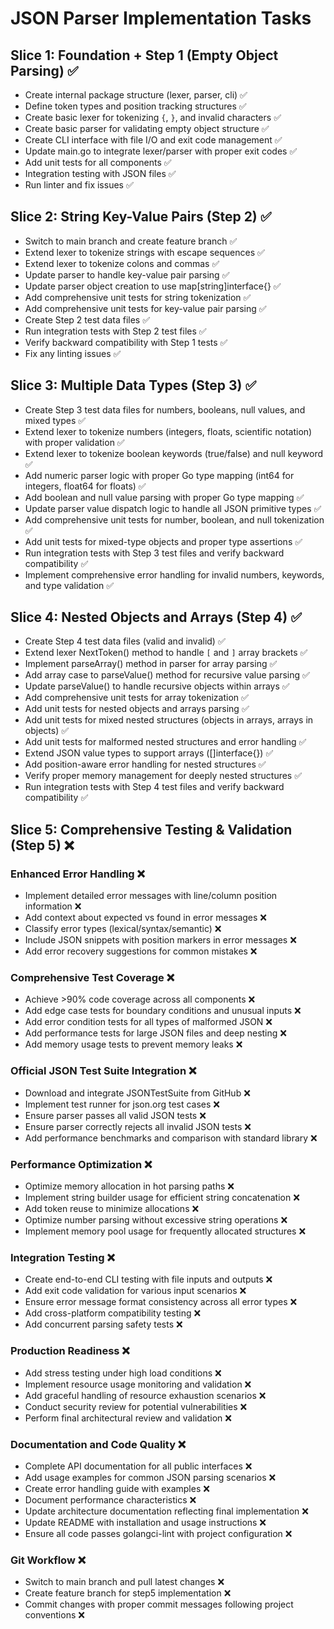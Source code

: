 # JSON Parser Implementation Tasks

## Slice 1: Foundation + Step 1 (Empty Object Parsing) ✅
- Create internal package structure (lexer, parser, cli) ✅
- Define token types and position tracking structures ✅
- Create basic lexer for tokenizing `{`, `}`, and invalid characters ✅
- Create basic parser for validating empty object structure ✅  
- Create CLI interface with file I/O and exit code management ✅
- Update main.go to integrate lexer/parser with proper exit codes ✅
- Add unit tests for all components ✅
- Integration testing with JSON files ✅
- Run linter and fix issues ✅

## Slice 2: String Key-Value Pairs (Step 2) ✅  
- Switch to main branch and create feature branch ✅
- Extend lexer to tokenize strings with escape sequences ✅
- Extend lexer to tokenize colons and commas ✅ 
- Update parser to handle key-value pair parsing ✅
- Update parser object creation to use map[string]interface{} ✅
- Add comprehensive unit tests for string tokenization ✅
- Add comprehensive unit tests for key-value pair parsing ✅
- Create Step 2 test data files ✅
- Run integration tests with Step 2 test files ✅
- Verify backward compatibility with Step 1 tests ✅
- Fix any linting issues ✅

## Slice 3: Multiple Data Types (Step 3) ✅
- Create Step 3 test data files for numbers, booleans, null values, and mixed types ✅
- Extend lexer to tokenize numbers (integers, floats, scientific notation) with proper validation ✅
- Extend lexer to tokenize boolean keywords (true/false) and null keyword ✅
- Add numeric parser logic with proper Go type mapping (int64 for integers, float64 for floats) ✅
- Add boolean and null value parsing with proper Go type mapping ✅
- Update parser value dispatch logic to handle all JSON primitive types ✅
- Add comprehensive unit tests for number, boolean, and null tokenization ✅
- Add unit tests for mixed-type objects and proper type assertions ✅
- Run integration tests with Step 3 test files and verify backward compatibility ✅
- Implement comprehensive error handling for invalid numbers, keywords, and type validation ✅

## Slice 4: Nested Objects and Arrays (Step 4) ✅
- Create Step 4 test data files (valid and invalid) ✅
- Extend lexer NextToken() method to handle `[` and `]` array brackets ✅
- Implement parseArray() method in parser for array parsing ✅
- Add array case to parseValue() method for recursive value parsing ✅
- Update parseValue() to handle recursive objects within arrays ✅
- Add comprehensive unit tests for array tokenization ✅
- Add unit tests for nested objects and arrays parsing ✅
- Add unit tests for mixed nested structures (objects in arrays, arrays in objects) ✅
- Add unit tests for malformed nested structures and error handling ✅
- Extend JSON value types to support arrays ([]interface{}) ✅
- Add position-aware error handling for nested structures ✅
- Verify proper memory management for deeply nested structures ✅
- Run integration tests with Step 4 test files and verify backward compatibility ✅

## Slice 5: Comprehensive Testing & Validation (Step 5) ❌

### Enhanced Error Handling ❌
- Implement detailed error messages with line/column position information ❌
- Add context about expected vs found in error messages ❌  
- Classify error types (lexical/syntax/semantic) ❌
- Include JSON snippets with position markers in error messages ❌
- Add error recovery suggestions for common mistakes ❌

### Comprehensive Test Coverage ❌
- Achieve >90% code coverage across all components ❌
- Add edge case tests for boundary conditions and unusual inputs ❌
- Add error condition tests for all types of malformed JSON ❌
- Add performance tests for large JSON files and deep nesting ❌
- Add memory usage tests to prevent memory leaks ❌

### Official JSON Test Suite Integration ❌
- Download and integrate JSONTestSuite from GitHub ❌
- Implement test runner for json.org test cases ❌
- Ensure parser passes all valid JSON tests ❌
- Ensure parser correctly rejects all invalid JSON tests ❌
- Add performance benchmarks and comparison with standard library ❌

### Performance Optimization ❌
- Optimize memory allocation in hot parsing paths ❌
- Implement string builder usage for efficient string concatenation ❌
- Add token reuse to minimize allocations ❌
- Optimize number parsing without excessive string operations ❌
- Implement memory pool usage for frequently allocated structures ❌

### Integration Testing ❌
- Create end-to-end CLI testing with file inputs and outputs ❌
- Add exit code validation for various input scenarios ❌
- Ensure error message format consistency across all error types ❌
- Add cross-platform compatibility testing ❌
- Add concurrent parsing safety tests ❌

### Production Readiness ❌
- Add stress testing under high load conditions ❌
- Implement resource usage monitoring and validation ❌
- Add graceful handling of resource exhaustion scenarios ❌
- Conduct security review for potential vulnerabilities ❌
- Perform final architectural review and validation ❌

### Documentation and Code Quality ❌
- Complete API documentation for all public interfaces ❌
- Add usage examples for common JSON parsing scenarios ❌
- Create error handling guide with examples ❌
- Document performance characteristics ❌
- Update architecture documentation reflecting final implementation ❌
- Update README with installation and usage instructions ❌
- Ensure all code passes golangci-lint with project configuration ❌

### Git Workflow ❌
- Switch to main branch and pull latest changes ❌
- Create feature branch for step5 implementation ❌
- Commit changes with proper commit messages following project conventions ❌
